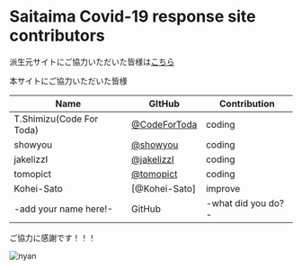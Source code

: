 Saitaima Covid-19 response site contributors
============================================

派生元サイトにご協力いただいた皆様は[こちら](https://github.com/tokyo-metropolitan-gov/covid19/blob/development/CONTRIBUTORS.md)

本サイトにご協力いただいた皆様

| Name | GItHub | Contribution |
| --- | --- | --- |
| T.Shimizu(Code For Toda) | [@CodeForToda](https://github.com/codefortoda) | coding |
| showyou | [@showyou](https://github.com/showyou) | coding |
| jakelizzI | [@jakelizzI](https://github.com/jakelizzI) | coding|
| tomopict | [@tomopict](https://github.com/tomopict) | coding|
| Kohei-Sato | [@Kohei-Sato] | improve |
| -add your name here!- | GitHub | -what did you do?- |

ご協力に感謝です！！！

![nyan](https://i.gyazo.com/f04e7468ea6e4bb6e87f6817fea980f9.gif)
